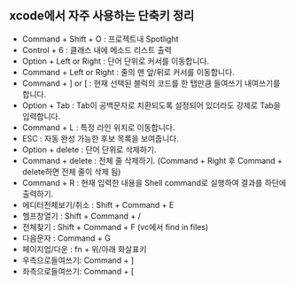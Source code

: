 ## xcode에서 자주 사용하는 단축키 정리

- Command + Shift + O : 프로젝트내 Spotlight
- Control + 6 : 클래스 내에 메소드 리스트 출력
- Option + Left or Right : 단어 단위로 커서를 이동합니다.
- Command + Left or Right : 줄의 맨 앞/뒤로 커서를 이동합니다.
- Command + ] or [ : 현재 선택된 블럭의 코드를 한 탭만큼 들여쓰기 내여쓰기를 합니다.
- Option + Tab : Tab이 공백문자로 치환되도록 설정되어 있더라도 강제로 Tab을 입력합니다.
- Command + L : 특정 라인 위치로 이동합니다.
- ESC : 자동 완성 가능한 후보 목록을 보여줍니다.
- Option + delete : 단어 단위로 삭제하기.
- Command + delete : 전체 줄 삭제하기. (Command + Right 후 Command + delete하면 전체 줄이 삭제 됨)
- Command + R : 현재 입력한 내용을 Shell command로 실행하여 결과를 하단에 출력하기.
- 에디터전체보기/취소 : Shift + Command + E
- 헬프창열기 : Shift + Command + /
- 전체찾기 : Shift + Command + F (vc에서 find in files)
- 다음문자 : Command + G 
- 페이지업/다운 : fn + 위/아래 화살표키 
- 우측으로들여쓰기: Command + ]
- 좌측으로들여쓰기: Command + [
